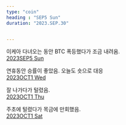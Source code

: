 ```yaml
---
type: "coin"
heading : "SEP5 Sun"
duration: "2023.SEP.30"


---
```

 


이케아 다녀오는 동안 BTC 폭등했다가 조금 내려옴.  
[2023SEP5 Sun](/todo/images/Document2023SEP5-Sun.pdf)


연휴동안 승률이 좋았음. 오늘도 숏으로 대응   
[2023OCT1 Wed](/todo/images/Document2023OCT1-Wed.pdf)



잘 나가다가 털렸음.    
[2023OCT1 Thu](/todo/images/Document2023OCT1-Thu.pdf)


주초에 털렸다가 목금에 만회했음.  
[2023OCT1 Sat](/todo/images/Document2023OCT1-Sat.pdf)


